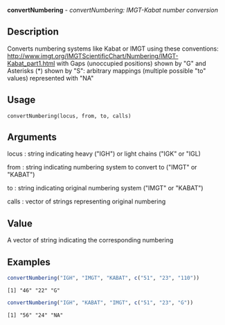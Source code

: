 **convertNumbering** - *convertNumbering: IMGT-Kabat number conversion*

Description
--------------------

Converts numbering systems like Kabat or IMGT using these conventions:
http://www.imgt.org/IMGTScientificChart/Numbering/IMGT-Kabat_part1.html
with Gaps (unoccupied positions) shown by "G" and Asterisks (*) shown by "S": 
arbitrary mappings (multiple possible "to" values) represented with "NA"


Usage
--------------------
```
convertNumbering(locus, from, to, calls)
```

Arguments
-------------------

locus
:   string indicating heavy ("IGH") or light chains ("IGK" or "IGL)

from
:   string indicating numbering system to convert to ("IMGT" or "KABAT")

to
:   string indicating original numbering system ("IMGT" or "KABAT")

calls
:   vector of strings representing original numbering




Value
-------------------

A vector of string indicating the corresponding numbering



Examples
-------------------

```R
convertNumbering("IGH", "IMGT", "KABAT", c("51", "23", "110"))

```


```
[1] "46" "22" "G" 

```


```R
convertNumbering("IGH", "KABAT", "IMGT", c("51", "23", "G"))
```


```
[1] "56" "24" "NA"

```








